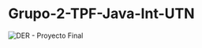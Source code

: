 # Grupo-2-TPF-Java-Int-UTN

![DER - Proyecto Final](https://github.com/silvina-riera/Grupo-2-TPF-Java-Int-UTN/assets/116129705/55457864-9117-4e42-9ca0-1938262a0b59)
